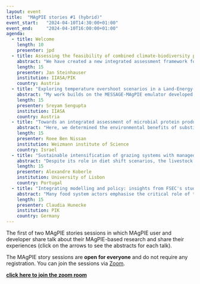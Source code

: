 ```yaml
---
layout: event
title:  "MAgPIE stories #1 (hybrid)"
event_start:   "2024-04-10T14:30:00+01:00"
event_end:     "2024-04-10T16:00:00+01:00"
agenda:
  - title: Welcome
    length: 10
    presenter: jpd 
  - title: Assessing the feasibility of combined climate-biodiversity policies in MAgPIE-MESSAGE
    abstract: "We have created a new integrated assessment framework for the land-energy nexus by soft-coupling MAgPIE and MESSAGEix through a land-use emulator. In this approach, we modify MAgPIE to provide bioenergy potentials based on different policies and biomass prices. Then, we fix these potentials as demands and test carbon price sensitivities to assess land-use emissions under various carbon policies. Combining these two dimensions, we receive a scenario matrix functioning as parameter input for the energy model MESSAGE. We created several such matrices for various biodiversity policies, affecting both bioenergy potentials and land-use carbon emissions. "
    length: 15
    presenter: Jan Steinhauser
    institution: IIASA/PIK
    country: Austria 
  - title: "Exploring temperature overshoot scenarios in a Land-Energy-Climate nexus"
    abstract: "My work builds on the MESSAGE-MAgPIE emulator developed by Jan Steinhauser, and supports the work of Ron Milo's group from Weizmann (in collaboration IIASA and colleagues from PIK), both of which are also presented in MAgPIE stories. In this short section, I will talk about soft-coupling the emulator to MAGICC, the statistical climate model from IIASA, to explore global mean surface temperature overshoot beyond the most ambitious 1.5 °C target agreed in the Paris agreement. This gives us the technical tool to systematically explore Land-Energy-Climate scenarios."
    length: 15
    presenter: Sreyam Sengupta
    institution: IIASA
    country: Austria
  - title: "Towards an integrated assessment of microbial protein production from CO2 and H2"
    abstract: "Here, we determined the environmental benefits of substituting ruminant meat with protein from microbes that grow on H2 and CO2. Using historical data on margarine, a successful analog for an animal-based product, we derived growth projections for microbial protein substitution of ruminant meats. We used these projections in a novel linkage of the MESSAGE-MAgPIE models and analyzed their impacts on the global land-energy-water nexus. Upon substitution, we observed notable improvements in key environmental indicators: natural land, biodiversity, land emissions, water withdrawal and fertilizer use. We also explored the impact of different climate and biodiversity policies. We found microbial scenarios show promise in achieving more ambitious climate targets even under stringent biodiversity policy. Furthermore, the microbial scenario exhibits a reduced carbon price, while  attaining the same climate targets, underscoring its potential as an economically beneficial protein alternative."
    length: 15
    presenter: Roee Ben Nissan
    institution: Weizmann institute of Science
    country: Israel
  - title: "Sustainable intensification of grazing systems with managed pastures implementation"
    abstract: "Despite its role in diet shift scenarios, the livestock sector has received relatively less attention than crops in IAM development. I propose to oresent my work on sustainable intensification of grazing production systems made possible by the separation of managed pastures from rangelands and the creation if a oastures specific Tau factor. I will describe recent applications of these features in the FSEC, Nature Fiinance and Climate Advisers projects, and present proposals for anfuture research agenda."
    length: 15
    presenter: Alexandre Koberle
    institution: University of Lisbon
    country: Portugal
  - title: "Integrating modelling and policy: insights from FSEC's study design"
    abstract: "Many food system actors emphasise the critical role of the global food system in achieving sustainable, inclusive, and climate-friendly future, and advocate for science-based pathways to inform policy. Developing such pathways requires modelling to test targets, explore options, address trade-offs and provide a coherent vision. The MAgPIE framework supports this research by projecting changes considering socio-economic and biophysical factors. However, the findings of the FSEC show that transformation requires a nuanced policy response. Implementing a pathway such as Food System Transformation requires a policy framework that emphasises coherence, bundling, and coordinated governance. Evidence-based, transparent and nuanced policy design ensures effective transformation. Modelling, coupled with a robust policy framework, demonstrates the feasibility and necessity of global food system transformation. FSEC's approach exemplifies integrated study designs, combining modelling and policy."
    length: 15
    presenter: Claudia Hunecke
    institution: PIK
    country: Germany
---
```


The first of two MAgPIE stories sessions in which MAgPIE user and developer
share talk about their MAgPIE-based research and share their experiences (click
on the arrows to see the abstracts for each talk).

The MAgPIE story sessions are **open for everyone** and do not require any registration. You can join the sessions via [Zoom](https://pik-potsdam.zoom-x.de/j/63414780182?pwd=OTFpbDJVdU02cUZocy90L3hlODRnQT09).

[**click here to join the zoom room**](https://pik-potsdam.zoom-x.de/j/63414780182?pwd=OTFpbDJVdU02cUZocy90L3hlODRnQT09)